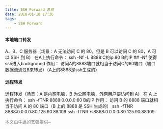 ```yaml
---
title: SSH Forward 总结
date: 2018-01-10 17:36
tags:
    - SSH Forward
---
```


#### 本地端口转发

A、B、C 服务器（场景：A 无法访问 C 的 80，但是 B 可以访问 C 的 80，A 可以 SSH 到 B）
在A上执行命令：
ssh -Nf -L 8888:C的ip:80 B的IP    ## -Nf 使得ssh进入background
作用：
访问A的8888端口就相当于访问C的80端口（端口数据流通过B来转发）（A上的8888是ssh生成的）

<!--more-->

#### 远程转发

远程转发（场景：A 是内网电脑，B 为公网电脑，外网用户要访问到 A）
在 A 上执行命令：
ssh -fTNR 8888:0.0.0.0:80 B的IP
作用：
访问 B 的 8888 端口就相当于访问 A 的 80 端口（B 上的 8888 是 SSH 生成的）
ssh -fTNR 8888:0.0.0.0:80 125.90.88.109
ssh -fTNR *:8888:0.0.0.0:80 125.90.88.109

<font color='grey'>本文由牛逼的艺强提供~</font>